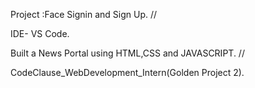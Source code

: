 Project :Face Signin and Sign Up. //

IDE- VS Code.

Built a News Portal using HTML,CSS and JAVASCRIPT. //

CodeClause_WebDevelopment_Intern(Golden Project 2).
